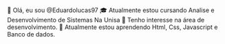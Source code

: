 👋 Olá, eu sou @Eduardolucas97
🎓 Atualmente estou cursando Analise e Desenvolvimento de Sistemas Na Unisa
👀 Tenho interesse na área de desenvolvimento. 
🌱 Atualmente estou aprendendo Html, Css, Javascript e Banco de dados.


<!---
Eduardolucas97/Eduardolucas97 is a ✨ special ✨ repository because its `README.md` (this file) appears on your GitHub profile.
You can click the Preview link to take a look at your changes.
--->
